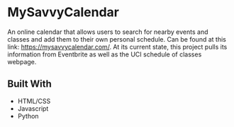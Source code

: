 # MySavvyCalendar
An online calendar that allows users to search for nearby events and classes and add them to their own personal schedule.  Can be found at this link: https://mysavvycalendar.com/.  At its current state, this project pulls its information from Eventbrite as well as the UCI schedule of classes webpage.

## Built With
* HTML/CSS
* Javascript
* Python
